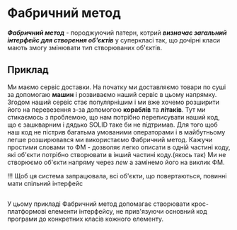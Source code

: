  # Фабричний метод
 
 ***_Фабричний метод_*** - породжуючий патерн, котрий **_визначає загальний інтерфейс для створення об'єктів_** у суперкласі так, 
 що дочірні класи мають змогу змінювати тип створюваних об'єктів.
 
 
 ## Приклад
 Ми маємо сервіс доставки. На початку ми доставляємо товари по суші за допомогаю **машин** і розвиваємо наший сервіс в цьому напрямку. 
 Згодом наший сервіс стає популярнішим і ми вже хочемо розширити його на перевезення з-за допомогою **кораблів** та **літаків**.
 Тут ми стикаємось з проблемою, що нам потрібно переписувати наший код, що є зашкварним і дядько SOLID таке би не підтримав. Для того щоб наш код не пістрив багатьма умованими операторами і в 
 майбутньому легше розширювався ми використаємо Фабричний метод.
 Кажучи простими словами то ФМ - дозволяє легко описати в одній частині коду, які об'єкти потрібно створювати в інший частині коду.(якось так)
 Ми не створюємо об'єкти напряму через *new*  а замінемо його на виклик ФМ.
 
 !!! Щоб ця система запрацювала, всі об'єкти, що повертаються, повинні мати спільний інтерфейс
 ##
 У цьому прикладі Фабричний метод допомагає створювати крос-платформові елементи інтерфейсу, 
 не прив'язуючи основний код програми до конкретних класів кожного елементу.
 
